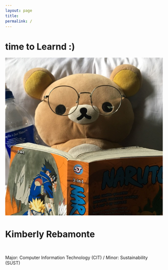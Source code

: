 ```yaml
---
layout: page
title:
permalink: /
---
```

<html>
  <head>
    <link rel="stylesheet" href="style.css">
  </head>
  <body>
    <div>
      <h1>time to Learnd :)</h1>
      <img src="images/rilaread.jpg" class="center"><br>
      <h1>Kimberly Rebamonte</h1><br>
      <p>Major: Computer Information Technology (CIT) / Minor: Sustainability (SUST)</p>
    </div>
  </body>
</html>